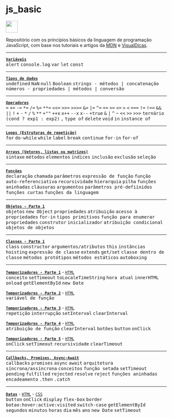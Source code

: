 # js_basic
<img height="37" src="https://logodownload.org/wp-content/uploads/2022/04/javascript-logo-1.png" />  

Repositório com os princípios básicos da linguagem de programação JavaScript, com base nos tutoriais e artigos da [MDN](https://developer.mozilla.org/en-US/) e [VisualDicas](https://www.visualdicas.com.br/programacao/js/53-como-usar-temporizaores-em-javascript).

---
[**```Variáveis```**](Variáveis/main.js)  
<kbd>alert</kbd> <kbd>console.log</kbd> <kbd>var</kbd> <kbd>let</kbd> <kbd>const</kbd>

---
[**```Tipos de dados```**](Tipos%20de%20dados/main.js)  
<kbd>undefined</kbd> <kbd>NaN</kbd> <kbd>null</kbd> <kbd>Boolean</kbd> <kbd>strings - métodos | concatenação</kbd> <kbd>números - propriedades | métodos | conversão</kbd>

---
[**```Operadores```**](Operadores/main.js)  
<kbd>=</kbd> <kbd>+=</kbd> <kbd>-=</kbd> <kbd>*=</kbd> <kbd>/=</kbd> <kbd>%=</kbd> <kbd>**=</kbd> <kbd><<=</kbd> <kbd>>>=</kbd> <kbd>>>>=</kbd> <kbd>&=</kbd> <kbd>|=</kbd> <kbd>^=</kbd> <kbd>==</kbd> <kbd>>=</kbd> <kbd><=</kbd> <kbd>></kbd> <kbd><</kbd> <kbd>===</kbd> <kbd>!=</kbd> <kbd>!==</kbd> <kbd>&&</kbd> <kbd>||</kbd> <kbd>!</kbd> <kbd>+</kbd> <kbd>-</kbd> <kbd>\*</kbd> <kbd>/</kbd> <kbd>%</kbd> <kbd>\*\*</kbd> <kbd>+""</kbd> <kbd>++x</kbd> <kbd>x++</kbd> <kbd>--x</kbd> <kbd>x--</kbd> <kbd>+true</kbd> <kbd>&</kbd> <kbd>|</kbd> <kbd>^</kbd> <kbd>~</kbd> <kbd><<</kbd> <kbd>>></kbd> <kbd>>>></kbd> <kbd>ternário (cond ? exp1 : exp2)</kbd> <kbd>,</kbd> <kbd>type of</kbd> <kbd>delete</kbd> <kbd>void</kbd> <kbd>in</kbd> <kbd>instance of</kbd>

---
[**```Loops (Estruturas de repetição)```**](Loops/main.js)  
<kbd>for</kbd> <kbd>do-while</kbd> <kbd>while</kbd> <kbd>label</kbd> <kbd>break</kbd> <kbd>continue</kbd> <kbd>for-in</kbd> <kbd>for-of</kbd>

---
[**```Arrays (Vetores, listas ou matrizes)```**](Arrays/main.js)  
<kbd>sintaxe</kbd> <kbd>métodos</kbd> <kbd>elementos</kbd> <kbd>índices</kbd> <kbd>inclusão</kbd> <kbd>exclusão</kbd> <kbd>seleção</kbd>

---
[**```Funções```**](Funções/main.js)  
<kbd>declaração</kbd> <kbd>chamada</kbd> <kbd>parâmetros</kbd> <kbd>expressão de função</kbd> <kbd>função auto-referenciativa</kbd> <kbd>recursividade</kbd> <kbd>hierarquia</kbd> <kbd>pilha</kbd> <kbd>funções aninhadas</kbd> <kbd>cláusuras</kbd> <kbd>argumentos</kbd> <kbd>parâmetros pré-defiinidos</kbd> <kbd>funções curtas</kbd> <kbd>funções da linguagem</kbd>

---
[**```Objetos - Parte 1```**](Objetos/main-1.js)  
<kbd>objetos</kbd> <kbd>new Object</kbd> <kbd>propriedades</kbd> <kbd>atribuição</kbd> <kbd>acesso à propriedades</kbd> <kbd>for-in</kbd> <kbd>tipos primitivos</kbd> <kbd>função para enumerar propriedades</kbd> <kbd>construtor</kbd> <kbd>inicializador</kbd> <kbd>atribuição condicional</kbd> <kbd>objetos de objetos</kbd>

---
[**```Classes - Parte 1```**](Classes/main-1.js)  
<kbd>class</kbd> <kbd>constructor</kbd> <kbd>argumentos/atributos</kbd> <kbd>this</kbd> <kbd>instâncias</kbd> <kbd>hoisting</kbd> <kbd>expressão de classe</kbd> <kbd>extends</kbd> <kbd>get/set</kbd> <kbd>classe dentro de classe</kbd> <kbd>métodos protótipos</kbd> <kbd>métodos estáticos</kbd> <kbd>autoboxing</kbd>

---
[**```Temporizadores - Parte 1```**](Temporizadores/main-1.js)  -  [```HTML```](Temporizadores/index-1.html)  
<kbd>conceito</kbd> <kbd>setTimeout</kbd> <kbd>toLocaleTimeString</kbd> <kbd>hora atual</kbd> <kbd>innerHTML</kbd> <kbd>onload</kbd> <kbd>getElementById</kbd> <kbd>new Date</kbd>

[**```Temporizadores - Parte 2```**](Temporizadores/main-2.js)  -  [```HTML```](Temporizadores/index-2.html)  
<kbd>variável de função</kbd>

[**```Temporizadores - Parte 3```**](Temporizadores/main-3.js)  -  [```HTML```](Temporizadores/index-3.html)  
<kbd>repetição</kbd> <kbd>interrupção</kbd> <kbd>setInterval</kbd> <kbd>clearInterval</kbd>

[**```Temporizadores - Parte 4```**](Temporizadores/main-4.js)  -  [```HTML```](Temporizadores/index-4.html)  
<kbd>atribuição de função</kbd> <kbd>clearInterval</kbd> <kbd>botões</kbd> <kbd>button</kbd> <kbd>onClick</kbd>

[**```Temporizadores - Parte 5```**](Temporizadores/main-5.js)  -  [```HTML```](Temporizadores/index-5.html)  
<kbd>onClick</kbd> <kbd>setTimeout</kbd> <kbd>recursividade</kbd> <kbd>clearTimeout</kbd>
  
---
[**```Callbacks, Promises, Async-Await```**](Callbacks,%20Promises,%20Async-Await/main.js)  
<kbd>callbacks</kbd> <kbd>promises</kbd> <kbd>async</kbd> <kbd>await</kbd> <kbd>arquitetura síncrona/assíncrona</kbd> <kbd>conceitos</kbd> <kbd>função setada</kbd> <kbd>setTimeout</kbd> <kbd>pending</kbd> <kbd>fulfilled</kbd> <kbd>rejected</kbd> <kbd>resolve</kbd> <kbd>reject</kbd> <kbd>funções aninhadas</kbd> <kbd>encadeamento</kbd> <kbd>.then</kbd> <kbd>.catch</kbd>

---
[**```Datas```**](Datas/main.js)  -  [```HTML```](Datas/index.html)  -  [<code>CSS</code>](Datas/style.css)  
<kbd>button</kbd> <kbd>onClick</kbd> <kbd>display</kbd> <kbd>flex-box</kbd> <kbd>border</kbd> <kbd>botao:hover:active:visited</kbd> <kbd>switch-case</kbd> <kbd>getElementById</kbd> <kbd>segundos</kbd> <kbd>minutos</kbd> <kbd>horas</kbd> <kbd>dia</kbd> <kbd>mês</kbd> <kbd>ano</kbd> <kbd>new Date</kbd> <kbd>setTimeout</kbd>
